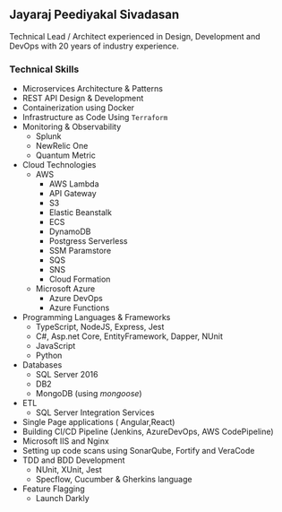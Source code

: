 ## Jayaraj Peediyakal Sivadasan

Technical Lead / Architect experienced in Design, Development and DevOps with 20 years of industry experience.

### Technical Skills

- Microservices Architecture & Patterns
- REST API  Design & Development 
- Containerization using Docker
- Infrastructure as Code Using `Terraform` 
- Monitoring & Observability
    - Splunk 
    - NewRelic One
    - Quantum Metric    
- Cloud Technologies
  - AWS 
    - AWS Lambda
    - API Gateway
    - S3
    - Elastic Beanstalk 
    - ECS
    - DynamoDB
    - Postgress Serverless
    - SSM Paramstore
    - SQS 
    - SNS
    - Cloud Formation
  - Microsoft Azure
    - Azure DevOps
    - Azure Functions
- Programming Languages & Frameworks
  - TypeScript, NodeJS, Express, Jest
  - C#, Asp.net Core, EntityFramework, Dapper, NUnit
  - JavaScript
  - Python
- Databases
  - SQL Server 2016
  - DB2
  - MongoDB (using _mongoose_)
- ETL
    - SQL Server Integration Services
- Single Page applications ( Angular,React)
- Building CI/CD Pipeline (Jenkins, AzureDevOps, AWS CodePipeline)
- Microsoft IIS and Nginx
- Setting up code scans using SonarQube, Fortify and VeraCode
- TDD and BDD Development
  - NUnit, XUnit, Jest
  - Specflow, Cucumber  & Gherkins language
- Feature Flagging
  - Launch Darkly

